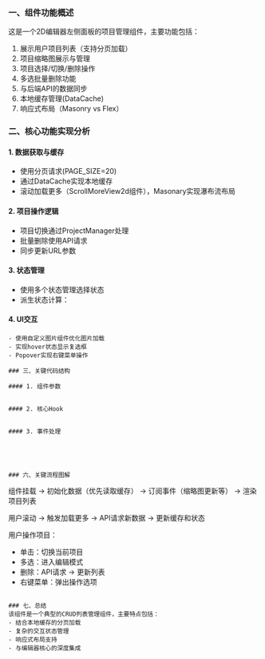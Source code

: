 

### 一、组件功能概述
这是一个2D编辑器左侧面板的项目管理组件，主要功能包括：
1. 展示用户项目列表（支持分页加载）
2. 项目缩略图展示与管理
3. 项目选择/切换/删除操作
4. 多选批量删除功能
5. 与后端API的数据同步
6. 本地缓存管理(DataCache)
7. 响应式布局（Masonry vs Flex）

### 二、核心功能实现分析

#### 1. 数据获取与缓存

- 使用分页请求(PAGE_SIZE=20)
- 通过DataCache实现本地缓存
- 滚动加载更多（ScrollMoreView2d组件），Masonary实现瀑布流布局

#### 2. 项目操作逻辑

- 项目切换通过ProjectManager处理
- 批量删除使用API请求
- 同步更新URL参数

#### 3. 状态管理

- 使用多个状态管理选择状态
- 派生状态计算：


#### 4. UI交互

```
- 使用自定义图片组件优化图片加载
- 实现hover状态显示复选框
- Popover实现右键菜单操作

### 三、关键代码结构

#### 1. 组件参数


#### 2. 核心Hook


#### 3. 事件处理





### 六、关键流程图解
```
组件挂载
  → 初始化数据（优先读取缓存）
  → 订阅事件（缩略图更新等）
  → 渲染项目列表

用户滚动
  → 触发加载更多
  → API请求新数据
  → 更新缓存和状态

用户操作项目：
  - 单击：切换当前项目
  - 多选：进入编辑模式
  - 删除：API请求 → 更新列表
  - 右键菜单：弹出操作选项
```

### 七、总结
该组件是一个典型的CRUD列表管理组件，主要特点包括：
- 结合本地缓存的分页加载
- 复杂的交互状态管理
- 响应式布局支持
- 与编辑器核心的深度集成
